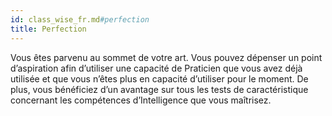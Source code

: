 ```yaml
---
id: class_wise_fr.md#perfection
title: Perfection
---
```


Vous êtes parvenu au sommet de votre art. Vous pouvez dépenser un point d’aspiration afin d’utiliser une capacité de Praticien que vous avez déjà utilisée et que vous n’êtes plus en capacité d’utiliser pour le moment. De plus, vous bénéficiez d’un avantage sur tous les tests de caractéristique concernant les compétences d’Intelligence que vous maîtrisez.

